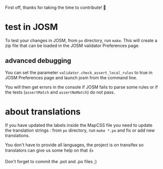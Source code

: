 First off, thanks for taking the time to contribute! :tada:

# test in JOSM

To test your changes in JOSM, from `po` directory, run `make`. This will create a zip file that can be loaded in the JOSM validator Preferences page.

## advanced debugging

You can set the parameter `validator.check_assert_local_rules` to true in JOSM Preferences page and launch josm from the command line.

You will then get errors in the console if JOSM fails to parse some rules or if the tests (`assertMatch` and `assertNoMatch`) do not pass.

# about translations

If you have updated the labels inside the MapCSS file you need to update the translation strings : from `po` directory, run `make *.po` and fix or add new translations.

You don't have to provide all languages, the project is on transifex so translators can give us some help on that :+1:

Don't forget to commit the .pot and .po files ;)
